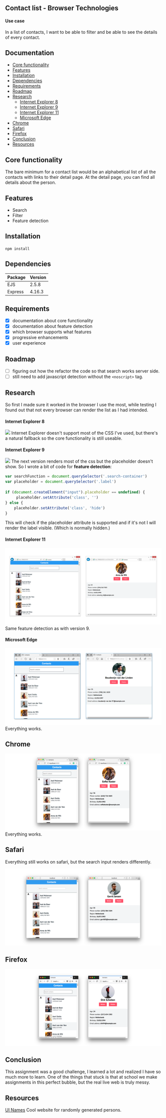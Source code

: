## Contact list - Browser Technologies
#### Use case
In a list of contacts, I want to be able to filter and be able to see the details of every contact.

## Documentation
- [Core functionality](#core-functionality)
- [Features](#features)
- [Installation](#installation)
- [Dependencies](#dependencies)
- [Requirements](#requirements)
- [Roadmap](#roadmap)
- [Research](#research)
    - [Internet Explorer 8](#internet-explorer-8)
    - [Internet Explorer 9](#internet-explorer-9) 
    - [Internet Explorer 11](#internet-explorer-11)
    - [Microsoft Edge](#microsoft-edge)
- [Chrome](#chrome)
- [Safari](#safari)
- [Firefox](#firefox)
- [Conclusion](#conclusion)
- [Resources](#resources)


## Core functionality
The bare minimum for a contact list would be an alphabetical list of all the contacts with links to their detail page. At the detail page, you can find all details about the person.

## Features
- Search
- Filter
- Feature detection

## Installation
``` npm install ```

## Dependencies
| Package | Version |     
|---------|---------|
| EJS     | 2.5.8   |  
| Express | 4.16.3  |  
  

## Requirements
- [x] documentation about core functionality
- [x] documentation about feature detection
- [x] which browser supports what features
- [x] progressive enhancements
- [x] user experience

## Roadmap
- [ ] figuring out how the refactor the code so that search works server side.
- [ ] still need to add javascript detection without the ``` <noscript> ``` tag.

## Research
So first I made sure it worked in the browser I use the most, while testing I found out that not every browser can render the list as I had intended.

#### Internet Explorer 8
![](https://raw.githubusercontent.com/jajan20/browser-technologies/master/opdracht3/images/ie_08.png)
Internet Explorer doesn't support most of the CSS I've used, but there's a natural fallback so the core functionality is still useable.

#### Internet Explorer 9
![](https://raw.githubusercontent.com/jajan20/browser-technologies/master/opdracht3/images/ie_09.png)
The next version renders most of the css but the placeholder doesn't show. So I wrote a bit of code for **feature detection**:

```js
var searchFunction = document.querySelector('.search-container')
var placeholder = document.querySelector('.label')

if (document.createElement("input").placeholder == undefined) {
     placeholder.setAttribute('class', '')
} else {
    placeholder.setAttribute('class', 'hide')
}
```
This will check if the placeholder attribute is supported and if it's not I will render the label visible. (Which is normally hidden.)


#### Internet Explorer 11
![](https://raw.githubusercontent.com/jajan20/browser-technologies/master/opdracht3/images/ie_11.png)
Same feature detection as with version 9.

#### Microsoft Edge
![](https://raw.githubusercontent.com/jajan20/browser-technologies/master/opdracht3/images/edge.png)
Everything works.

## Chrome
![](https://raw.githubusercontent.com/jajan20/browser-technologies/master/opdracht3/images/chrome_both.png)
Everything works.

## Safari
Everything still works on safari, but the search input renders differently.

![](https://raw.githubusercontent.com/jajan20/browser-technologies/master/opdracht3/images/safari.png)
## Firefox
![](https://raw.githubusercontent.com/jajan20/browser-technologies/master/opdracht3/images/firefox.png)

## Conclusion
This assignment was a good challenge, I learned a lot and realized I have so much more to learn. One of the things that stuck is that at school we make assignments in this perfect bubble, but the real live web is truly messy.

## Resources
[UI Names](https://uinames.com/) Cool website for randomly generated persons.
